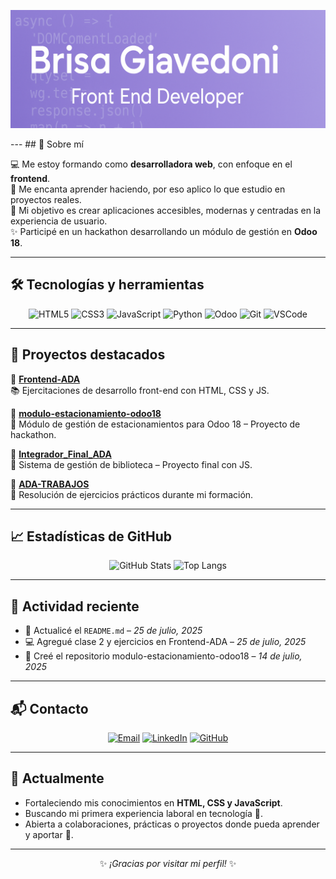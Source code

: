 <p align="center">
  <img src="banners.png" alt="Brisa Giavedoni Banner" />
</p>
---
## 📌 Sobre mí

💻 Me estoy formando como **desarrolladora web**, con enfoque en el **frontend**.  
🚀 Me encanta aprender haciendo, por eso aplico lo que estudio en proyectos reales.  
🎯 Mi objetivo es crear aplicaciones accesibles, modernas y centradas en la experiencia de usuario.  
✨ Participé en un hackathon desarrollando un módulo de gestión en **Odoo 18**.

---

## 🛠️ Tecnologías y herramientas

<div align="center">
  
![HTML5](https://img.shields.io/badge/HTML5-E34F26?style=for-the-badge&logo=html5&logoColor=white)
![CSS3](https://img.shields.io/badge/CSS3-1572B6?style=for-the-badge&logo=css3&logoColor=white)
![JavaScript](https://img.shields.io/badge/JavaScript-F7DF1E?style=for-the-badge&logo=javascript&logoColor=black)
![Python](https://img.shields.io/badge/Python-3776AB?style=for-the-badge&logo=python&logoColor=white)
![Odoo](https://img.shields.io/badge/Odoo-714B67?style=for-the-badge&logo=odoo&logoColor=white)
![Git](https://img.shields.io/badge/Git-F05032?style=for-the-badge&logo=git&logoColor=white)
![VSCode](https://img.shields.io/badge/VS%20Code-007ACC?style=for-the-badge&logo=visual-studio-code&logoColor=white)

</div>

---

## 🚀 Proyectos destacados

🔹 [**Frontend-ADA**](https://github.com/BrisaGiavedoni/Frontend-ADA)  
📚 Ejercitaciones de desarrollo front-end con HTML, CSS y JS.

🔹 [**modulo-estacionamiento-odoo18**](https://github.com/BrisaGiavedoni/modulo-estacionamiento-odoo18)  
🚗 Módulo de gestión de estacionamientos para Odoo 18 – Proyecto de hackathon.

🔹 [**Integrador_Final_ADA**](https://github.com/BrisaGiavedoni/Integrador_Final_ADA)  
📖 Sistema de gestión de biblioteca – Proyecto final con JS.

🔹 [**ADA-TRABAJOS**](https://github.com/BrisaGiavedoni/ADA-TRABAJOS)  
📝 Resolución de ejercicios prácticos durante mi formación.

---

## 📈 Estadísticas de GitHub

<div align="center">

![GitHub Stats](https://github-readme-stats.vercel.app/api?username=BrisaGiavedoni&show_icons=true&theme=tokyonight&hide_title=true)
![Top Langs](https://github-readme-stats.vercel.app/api/top-langs/?username=BrisaGiavedoni&layout=compact&theme=tokyonight)

</div>

---

## 📌 Actividad reciente

- 📝 Actualicé el `README.md` – *25 de julio, 2025*  
- 💻 Agregué clase 2 y ejercicios en Frontend-ADA – *25 de julio, 2025*  
- 🚀 Creé el repositorio modulo-estacionamiento-odoo18 – *14 de julio, 2025*

---

## 📬 Contacto

<div align="center">

[![Email](https://img.shields.io/badge/Gmail-giavedonibrisa%40gmail.com-red?style=for-the-badge&logo=gmail&logoColor=white)](mailto:giavedonibrisa@gmail.com)
[![LinkedIn](https://img.shields.io/badge/LinkedIn-Brisa%20Giavedoni-blue?style=for-the-badge&logo=linkedin)](https://www.linkedin.com/in/brisa-giavedoni/)
[![GitHub](https://img.shields.io/badge/GitHub-BrisaGiavedoni-24292e?style=for-the-badge&logo=github)](https://github.com/BrisaGiavedoni)

</div>

---

## 🎯 Actualmente

- Fortaleciendo mis conocimientos en **HTML, CSS y JavaScript**.
- Buscando mi primera experiencia laboral en tecnología 💼.
- Abierta a colaboraciones, prácticas o proyectos donde pueda aprender y aportar 🤝.

---

<div align="center">

✨ *¡Gracias por visitar mi perfil!* ✨



